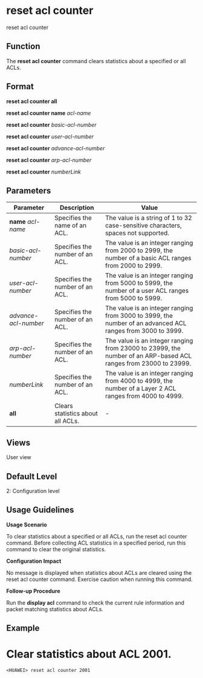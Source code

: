 reset acl counter
=================

reset acl counter

Function
--------



The **reset acl counter** command clears statistics about a specified or all ACLs.




Format
------

**reset acl counter all**

**reset acl counter name** *acl-name*

**reset acl counter** *basic-acl-number*

**reset acl counter** *user-acl-number*

**reset acl counter** *advance-acl-number*

**reset acl counter** *arp-acl-number*

**reset acl counter** *numberLink*


Parameters
----------

| Parameter | Description | Value |
| --- | --- | --- |
| **name** *acl-name* | Specifies the name of an ACL. | The value is a string of 1 to 32 case-sensitive characters, spaces not supported. |
| *basic-acl-number* | Specifies the number of an ACL. | The value is an integer ranging from 2000 to 2999, the number of a basic ACL ranges from 2000 to 2999. |
| *user-acl-number* | Specifies the number of an ACL. | The value is an integer ranging from 5000 to 5999, the number of a user ACL ranges from 5000 to 5999. |
| *advance-acl-number* | Specifies the number of an ACL. | The value is an integer ranging from 3000 to 3999, the number of an advanced ACL ranges from 3000 to 3999. |
| *arp-acl-number* | Specifies the number of an ACL. | The value is an integer ranging from 23000 to 23999, the number of an ARP-based ACL ranges from 23000 to 23999. |
| *numberLink* | Specifies the number of an ACL. | The value is an integer ranging from 4000 to 4999, the number of a Layer 2 ACL ranges from 4000 to 4999. |
| **all** | Clears statistics about all ACLs. | - |



Views
-----

User view


Default Level
-------------

2: Configuration level


Usage Guidelines
----------------

**Usage Scenario**



To clear statistics about a specified or all ACLs, run the reset acl counter command. Before collecting ACL statistics in a specified period, run this command to clear the original statistics.



**Configuration Impact**



No message is displayed when statistics about ACLs are cleared using the reset acl counter command. Exercise caution when running this command.



**Follow-up Procedure**



Run the **display acl** command to check the current rule information and packet matching statistics about ACLs.




Example
-------

# Clear statistics about ACL 2001.
```
<HUAWEI> reset acl counter 2001

```